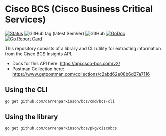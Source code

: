 # Cisco BCS (Cisco Business Critical Services)

[![Status](https://img.shields.io/badge/status-wip-yellow)](https://github.com/darrenparkinson/bcs) ![GitHub tag (latest SemVer)](https://img.shields.io/github/v/tag/darrenparkinson/bcs) ![GitHub](https://img.shields.io/github/license/darrenparkinson/bcs?color=brightgreen) [![GoDoc](https://pkg.go.dev/badge/darrenparkinson/bcs)](https://pkg.go.dev/github.com/darrenparkinson/bcs) [![Go Report Card](https://goreportcard.com/badge/github.com/darrenparkinson/bcs)](https://goreportcard.com/report/github.com/darrenparkinson/bcs)

This repository consists of a library and CLI utility for extracting information from the Cisco BCS Insights API.

* Docs for this API here: https://api.csco-bcs.com/v2/
* Postman Collection here: https://www.getpostman.com/collections/c2abd62e08b6d27a7116 

## Using the CLI

```sh
go get github.com/darrenparkinson/bcs/cmd/bcs-cli
```

## Using the library

```sh
go get github.com/darrenparkinson/bcs/pkg/ciscobcs
```

